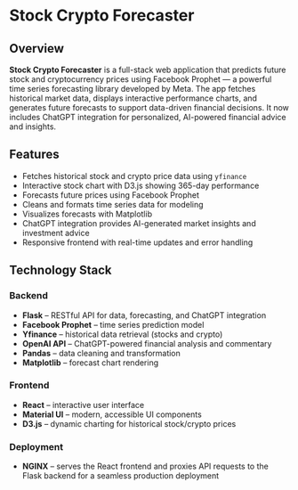 # Stock Crypto Forecaster

## Overview

**Stock Crypto Forecaster** is a full-stack web application that predicts future stock and cryptocurrency prices using Facebook Prophet — a powerful time series forecasting library developed by Meta. The app fetches historical market data, displays interactive performance charts, and generates future forecasts to support data-driven financial decisions. It now includes ChatGPT integration for personalized, AI-powered financial advice and insights.

## Features

- Fetches historical stock and crypto price data using `yfinance`
- Interactive stock chart with D3.js showing 365-day performance
- Forecasts future prices using Facebook Prophet
- Cleans and formats time series data for modeling
- Visualizes forecasts with Matplotlib
- ChatGPT integration provides AI-generated market insights and investment advice
- Responsive frontend with real-time updates and error handling

## Technology Stack

### Backend
- **Flask** – RESTful API for data, forecasting, and ChatGPT integration
- **Facebook Prophet** – time series prediction model
- **Yfinance** – historical data retrieval (stocks and crypto)
- **OpenAI API** – ChatGPT-powered financial analysis and commentary
- **Pandas** – data cleaning and transformation
- **Matplotlib** – forecast chart rendering

### Frontend
- **React** – interactive user interface
- **Material UI** – modern, accessible UI components
- **D3.js** – dynamic charting for historical stock/crypto prices

### Deployment
- **NGINX** – serves the React frontend and proxies API requests to the Flask backend for a seamless production deployment

